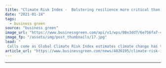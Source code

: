 ```yaml
---
title: "Climate Risk Index -  Bolstering resilience more critical than ever as climate impacts escalate"
date: "2021-01-24"
tags: 
  - business green
source: "business green"
image_url: "https://www.businessgreen.com/api/v1/wps/08e3dd7/6e756fa7-47d6-4cc0-856d-b94debacc62e/10/Hurricane-Harvey-impact-185x114.jpg"
image_fp: "/assets/img/post_thumbnails/17.jpg"
lead: "
 Calls come as Global Climate Risk Index estimates climate change has taken 475, 000 lives and incurred $2.56tr of economic damages between 2000 and 2019 ..."
article_url: "https://www.businessgreen.com/news/4026195/climate-risk-index-bolstering-resilience-critical-climate-impacts-escalate"
---
```


---
